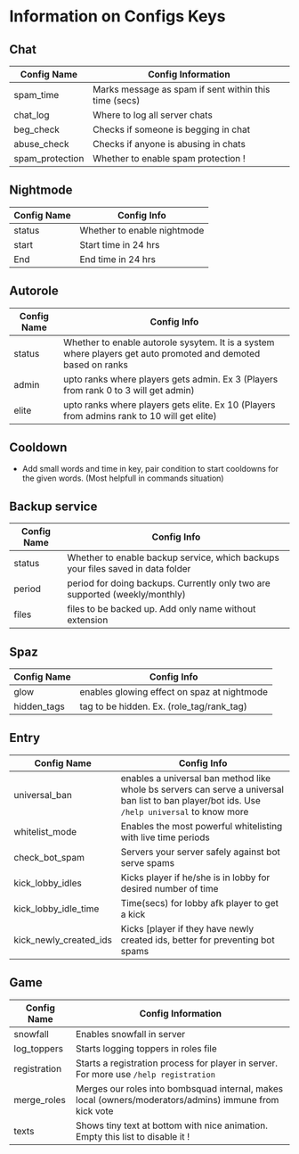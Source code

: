 # Information on Configs Keys

## Chat

| Config Name     | Config Information                                    |
| --------------- | ----------------------------------------------------- |
| spam_time       | Marks message as spam if sent within this time (secs) |
| chat_log        | Where to log all server chats                         |
| beg_check       | Checks if someone is begging in chat                  |
| abuse_check     | Checks if anyone is abusing in chats                  |
| spam_protection | Whether to enable spam protection !                   |

## Nightmode

| Config Name | Config Info                 |
| ----------- | --------------------------- |
| status      | Whether to enable nightmode |
| start       | Start time in 24 hrs        |
| End         | End time in 24 hrs          |

## Autorole

| Config Name | Config Info                                                                                                   |
| ----------- | ------------------------------------------------------------------------------------------------------------- |
| status      | Whether to enable autorole sysytem. It is a system where players get auto promoted and demoted based on ranks |
| admin       | upto ranks where players gets admin. Ex 3 (Players from rank 0 to 3 will get admin)                           |
| elite       | upto ranks where players gets elite. Ex 10 (Players from admins rank to 10 will get elite)                    |

## Cooldown

- Add small words and time in key, pair condition to start cooldowns for the given words. (Most helpfull in commands situation)

## Backup service

| Config Name | Config Info                                                                     |
| ----------- | ------------------------------------------------------------------------------- |
| status      | Whether to enable backup service, which backups your files saved in data folder |
| period      | period for doing backups. Currently only two are supported (weekly/monthly)     |
| files       | files to be backed up. Add only name without extension                          |

## Spaz

| Config Name | Config Info                                 |
| ----------- | ------------------------------------------- |
| glow        | enables glowing effect on spaz at nightmode |
| hidden_tags | tag to be hidden. Ex. (role_tag/rank_tag)   |

## Entry

| Config Name            | Config Info                                                                                                                                   |
| ---------------------- | --------------------------------------------------------------------------------------------------------------------------------------------- |
| universal_ban          | enables a universal ban method like whole bs servers can serve a universal ban list to ban player/bot ids. Use `/help universal` to know more |
| whitelist_mode         | Enables the most powerful whitelisting with live time periods                                                                                 |
| check_bot_spam         | Servers your server safely against bot serve spams                                                                                            |
| kick_lobby_idles       | Kicks player if he/she is in lobby for desired number of time                                                                                 |
| kick_lobby_idle_time   | Time(secs) for lobby afk player to get a kick                                                                                                 |
| kick_newly_created_ids | Kicks [player if they have newly created ids, better for preventing bot spams                                                                 |

## Game

| Config Name  | Config Information                                                                                     |
| ------------ | ------------------------------------------------------------------------------------------------------ |
| snowfall     | Enables snowfall in server                                                                             |
| log_toppers  | Starts logging toppers in roles file                                                                   |
| registration | Starts a registration process for player in server. For more use `/help registration`                  |
| merge_roles  | Merges our roles into bombsquad internal, makes local (owners/moderators/admins) immune from kick vote |
| texts        | Shows tiny text at bottom with nice animation. Empty this list to disable it !                         |